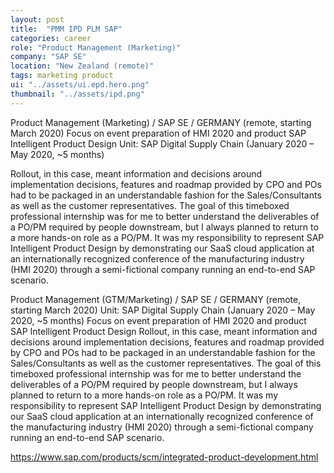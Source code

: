 ```yaml
---
layout: post
title:  "PMM IPD PLM SAP"
categories: career
role: "Product Management (Marketing)"
company: "SAP SE"
location: "New Zealand (remote)"
tags: marketing product
ui: "../assets/ui.epd.hero.png"
thumbnail: "../assets/ipd.png"
---
```


Product Management (Marketing) / SAP SE / GERMANY (remote, starting March 2020)
Focus on event preparation of HMI 2020 and product SAP Intelligent Product Design
Unit: SAP Digital Supply Chain (January 2020 – May 2020, ~5 months)
<!--more-->

Rollout, in this case, meant information and decisions around implementation decisions, features and roadmap provided by CPO and POs had to be packaged in an understandable fashion for the Sales/Consultants as well as the customer representatives. The goal of this timeboxed professional internship was for me to better understand the deliverables of a PO/PM required by people downstream, but I always planned to return to a more hands-on role as a PO/PM. 
It was my responsibility to represent SAP Intelligent Product Design by demonstrating our SaaS cloud application at an internationally recognized conference of the manufacturing industry (HMI 2020) through a semi-fictional company running an end-to-end SAP scenario.

Product Management (GTM/Marketing) / SAP SE / GERMANY (remote, starting March 2020)
Unit: SAP Digital Supply Chain (January 2020 – May 2020, ~5 months)
Focus on event preparation of HMI 2020 and product SAP Intelligent Product Design
Rollout, in this case, meant information and decisions around implementation decisions, features and roadmap provided by CPO and POs had to be packaged in an understandable fashion for the Sales/Consultants as well as the customer representatives. The goal of this timeboxed professional internship was for me to better understand the deliverables of a PO/PM required by people downstream, but I always planned to return to a more hands-on role as a PO/PM. 
It was my responsibility to represent SAP Intelligent Product Design by demonstrating our SaaS cloud application at an internationally recognized conference of the manufacturing industry (HMI 2020) through a semi-fictional company running an end-to-end SAP scenario.

https://www.sap.com/products/scm/integrated-product-development.html 